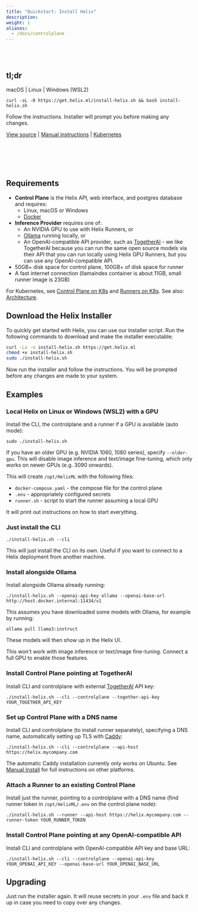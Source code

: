 ```yaml
---
title: "Quickstart: Install Helix"
description:
weight: 1
aliases:
  - /docs/controlplane
---
```


<br/>
<br/>

## tl;dr

macOS | Linux | Windows (WSL2)

```
curl -sL -O https://get.helix.ml/install-helix.sh && bash install-helix.sh
```
Follow the instructions. Installer will prompt you before making any changes.

[View source](https://get.helix.ml) | [Manual instructions](/helix/private-deployment/manual-install/) | [Kubernetes](/helix/private-deployment/helix-controlplane-helm-chart/)

<br/>
<br/>
<br/>
<br/>

## Requirements

* **Control Plane** is the Helix API, web interface, and postgres database and requires:
  * Linux, macOS or Windows
  * [Docker](https://docs.docker.com/get-started/get-docker/)
* **Inference Provider** requires one of:
  * An NVIDIA GPU to use with Helix Runners, or
  * [Ollama](https://ollama.com) running locally, or
  * An OpenAI-compatible API provider, such as [TogetherAI](https://together.ai) - we like TogetherAI because you can run the same open source models via their API that you can run locally using Helix GPU Runners, but you can use any OpenAI-compatible API.
* 50GB+ disk space for control plane, 100GB+ of disk space for runner
* A fast internet connection (llamaindex container is about 11GB, small runner image is 23GB)

For Kubernetes, see [Control Plane on K8s](/helix/private-deployment/helix-controlplane-helm-chart/) and [Runners on K8s](/helix/private-deployment/helix-runner-helm-chart/).  See also: [Architecture](/helix/getting-started/architecture).

## Download the Helix Installer

To quickly get started with Helix, you can use our installer script. Run the following commands to download and make the installer executable:

```bash
curl -Ls -o install-helix.sh https://get.helix.ml
chmod +x install-helix.sh
sudo ./install-helix.sh
```

Now run the installer and follow the instructions. You will be prompted before any changes are made to your system.

## Examples

### Local Helix on Linux or Windows (WSL2) with a GPU

Install the CLI, the controlplane and a runner if a GPU is available (auto mode):
```
sudo ./install-helix.sh
```

If you have an older GPU (e.g. NVIDIA 1060, 1080 series), specify `--older-gpu`. This will disable image inference and text/image fine-tuning, which only works on newer GPUs (e.g. 3090 onwards).

This will create `/opt/HelixML` with the following files:
* `docker-compose.yaml` - the compose file for the control plane
* `.env` - appropriately configured secrets
* `runner.sh` - script to start the runner assuming a local GPU

It will print out instructions on how to start everything.


### Just install the CLI

```
./install-helix.sh --cli
```

This will just install the CLI on its own. Useful if you want to connect to a Helix deployment from another machine.


### Install alongside Ollama

Install alongside Ollama already running:
```
./install-helix.sh --openai-api-key ollama --openai-base-url http://host.docker.internal:11434/v1
```

This assumes you have downloaded some models with Ollama, for example by running:
```
ollama pull llama3:instruct
```
These models will then show up in the Helix UI.

This won't work with image inference or text/image fine-tuning. Connect a full GPU to enable those features.

### Install Control Plane pointing at TogetherAI

Install CLI and controlplane with external [TogetherAI](https://together.ai) API key:
```
./install-helix.sh --cli --controlplane --together-api-key YOUR_TOGETHER_API_KEY
```

### Set up Control Plane with a DNS name

Install CLI and controlplane (to install runner separately), specifying a DNS name, automatically setting up TLS with [Caddy](https://caddyserver.com/):
```
./install-helix.sh --cli --controlplane --api-host https://helix.mycompany.com
```

The automatic Caddy installation currently only works on Ubuntu.
See [Manual Install](/helix/private-deployment/manual-install/) for full instructions on other platforms.


### Attach a Runner to an existing Control Plane

Install just the runner, pointing to a controlplane with a DNS name (find runner token in `/opt/HelixML/.env` on the control plane node):
```
./install-helix.sh --runner --api-host https://helix.mycompany.com --runner-token YOUR_RUNNER_TOKEN
```

### Install Control Plane pointing at any OpenAI-compatible API

Install CLI and controlplane with OpenAI-compatible API key and base URL:

```
./install-helix.sh --cli --controlplane --openai-api-key YOUR_OPENAI_API_KEY --openai-base-url YOUR_OPENAI_BASE_URL
```

## Upgrading

Just run the installer again. It will reuse secrets in your `.env` file and back it up in case you need to copy over any changes.